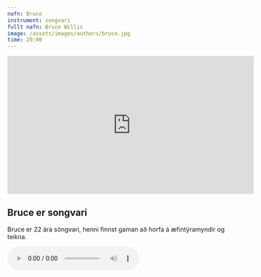```yaml
---
nafn: Bruce
instrument: songvari
fullt nafn: Bruce Willis
image: /assets/images/authors/bruce.jpg
time: 20;00
---
```

<div class="md-centered">
<iframe width="560" height="315" src="https://www.youtube.com/embed/zfqdCXz8Yww" frameborder="0" allow="accelerometer; autoplay; encrypted-media; gyroscope; picture-in-picture" allowfullscreen></iframe>

<h2>Bruce er songvari</h2>

Bruce er 22 ára söngvari, henni finnst gaman að horfa á æfintýramyndir og teikna.





<body>
    <audio controls>
        <source src="{{site.baseurl}}/assets/themalog/doom.mp3" type="audio/mpeg">
    </audio>
</body>
</div>